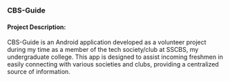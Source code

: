 ### CBS-Guide
#### Project Description:
CBS-Guide is an Android application developed as a volunteer project during my time as a member of the tech society/club at SSCBS, my undergraduate college. This app is designed to assist incoming freshmen in easily connecting with various societies and clubs, providing a centralized source of information.
